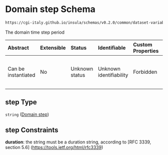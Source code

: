 # Domain step Schema

```txt
https://cgi-italy.github.io/insula/schemas/v0.2.0/common/dataset-variable-domain.schema.json#/$defs/timeDomain/properties/step
```

The domain time step period

| Abstract            | Extensible | Status         | Identifiable            | Custom Properties | Additional Properties | Access Restrictions | Defined In                                                                                                         |
| :------------------ | :--------- | :------------- | :---------------------- | :---------------- | :-------------------- | :------------------ | :----------------------------------------------------------------------------------------------------------------- |
| Can be instantiated | No         | Unknown status | Unknown identifiability | Forbidden         | Allowed               | none                | [dataset-variable-domain.schema.json\*] (schemas/common/dataset-variable-domain.schema.json) |

## step Type

`string` ([Domain step](dataset-variable-domain-defs-time-domain-properties-domain-step.md))

## step Constraints

**duration**: the string must be a duration string, according to [RFC 3339, section 5.6] (https://tools.ietf.org/html/rfc3339)
